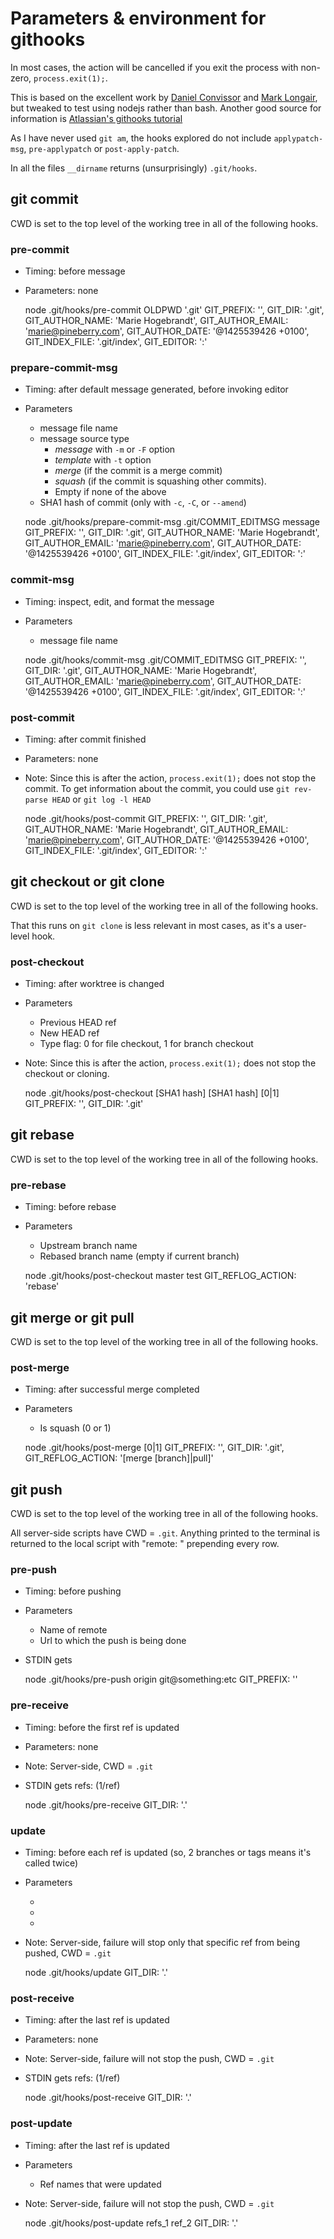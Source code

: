 # Parameters & environment for githooks

In most cases, the action will be cancelled if you exit the process with
non-zero, `process.exit(1);`.

This is based on the excellent work by [Daniel Convissor](http://www.analysisandsolutions.com/code/git-hooks-summary-cheat-sheet.htm)
and [Mark Longair](http://longair.net/blog/2011/04/09/missing-git-hooks-documentation/),
but tweaked to test using nodejs rather than bash. Another good source for
information is [Atlassian's githooks tutorial](https://www.atlassian.com/git/tutorials/git-hooks/local-hooks)

As I have never used `git am`, the hooks explored do not include `applypatch-msg`,
`pre-applypatch` or `post-apply-patch`.

In all the files `__dirname` returns (unsurprisingly) `.git/hooks`.

## git commit
CWD is set to the top level of the working tree in all of the following hooks.

### pre-commit
* Timing: before message
* Parameters: none

    node .git/hooks/pre-commit
    OLDPWD '.git'
    GIT_PREFIX: '',
    GIT_DIR: '.git',
    GIT_AUTHOR_NAME: 'Marie Hogebrandt',
    GIT_AUTHOR_EMAIL: 'marie@pineberry.com',
    GIT_AUTHOR_DATE: '@1425539426 +0100',
    GIT_INDEX_FILE: '.git/index',
    GIT_EDITOR: ':'

### prepare-commit-msg
* Timing: after default message generated, before invoking editor
* Parameters
    * message file name
    * message source type
        * *message* with `-m` or `-F` option
        * *template* with `-t` option
        * *merge* (if the commit is a merge commit)
        * *squash* (if the commit is squashing other commits).
        * Empty if none of the above
    * SHA1 hash of commit (only with `-c`, `-C`, or `--amend`)

    node .git/hooks/prepare-commit-msg .git/COMMIT_EDITMSG message
    GIT_PREFIX: '',
    GIT_DIR: '.git',
    GIT_AUTHOR_NAME: 'Marie Hogebrandt',
    GIT_AUTHOR_EMAIL: 'marie@pineberry.com',
    GIT_AUTHOR_DATE: '@1425539426 +0100',
    GIT_INDEX_FILE: '.git/index',
    GIT_EDITOR: ':'

### commit-msg
* Timing: inspect, edit, and format the message
* Parameters
    * message file name

    node .git/hooks/commit-msg .git/COMMIT_EDITMSG
    GIT_PREFIX: '',
    GIT_DIR: '.git',
    GIT_AUTHOR_NAME: 'Marie Hogebrandt',
    GIT_AUTHOR_EMAIL: 'marie@pineberry.com',
    GIT_AUTHOR_DATE: '@1425539426 +0100',
    GIT_INDEX_FILE: '.git/index',
    GIT_EDITOR: ':'

### post-commit
* Timing: after commit finished
* Parameters: none
* Note: Since this is after the action, `process.exit(1);` does not stop the commit.
    To get information about the commit, you could use `git rev-parse HEAD` or
    `git log -l HEAD`

    node .git/hooks/post-commit
    GIT_PREFIX: '',
    GIT_DIR: '.git',
    GIT_AUTHOR_NAME: 'Marie Hogebrandt',
    GIT_AUTHOR_EMAIL: 'marie@pineberry.com',
    GIT_AUTHOR_DATE: '@1425539426 +0100',
    GIT_INDEX_FILE: '.git/index',
    GIT_EDITOR: ':'

## git checkout or git clone
CWD is set to the top level of the working tree in all of the following hooks.

That this runs on `git clone` is less relevant in most cases, as it's a
user-level hook.

### post-checkout
* Timing: after worktree is changed
* Parameters
    * Previous HEAD ref
    * New HEAD ref
    * Type flag: 0 for file checkout, 1 for branch checkout
* Note: Since this is after the action, `process.exit(1);` does not stop the checkout or cloning.

    node .git/hooks/post-checkout [SHA1 hash] [SHA1 hash] [0|1]
    GIT_PREFIX: '',
    GIT_DIR: '.git'

## git rebase
CWD is set to the top level of the working tree in all of the following hooks.

### pre-rebase
* Timing: before rebase
* Parameters
    * Upstream branch name
    * Rebased branch name (empty if current branch)

    node .git/hooks/post-checkout master test
    GIT_REFLOG_ACTION: 'rebase'

## git merge or git pull
CWD is set to the top level of the working tree in all of the following hooks.

### post-merge
* Timing: after successful merge completed
* Parameters
    * Is squash (0 or 1)

    node .git/hooks/post-merge [0|1]
    GIT_PREFIX: '',
    GIT_DIR: '.git',
    GIT_REFLOG_ACTION: '[merge [branch]|pull]'

## git push
CWD is set to the top level of the working tree in all of the following hooks.

All server-side scripts have CWD = `.git`. Anything printed to the terminal
is returned to the local script with "remote: " prepending every row.

### pre-push
* Timing: before pushing
* Parameters
    * Name of remote
    * Url to which the push is being done
* STDIN gets <local ref> <local sha1> <remote ref> <remote sha1>

    node .git/hooks/pre-push origin git@something:etc
    GIT_PREFIX: ''

### pre-receive
* Timing: before the first ref is updated
* Parameters: none
* Note: Server-side, CWD = `.git`
* STDIN gets refs: <remote sha1> <local sha1> <local ref> (1/ref)

    node .git/hooks/pre-receive
    GIT_DIR: '.'

### update
* Timing: before each ref is updated (so, 2 branches or tags means it's called twice)
* Parameters
    * <local ref>
    * <remote sha1>
    * <local sha1>
* Note: Server-side, failure will stop only that specific ref from being pushed, CWD = `.git`

    node .git/hooks/update
    GIT_DIR: '.'

### post-receive
* Timing: after the last ref is updated
* Parameters: none
* Note: Server-side, failure will not stop the push, CWD = `.git`
* STDIN gets refs: <remote sha1> <local sha1> <local ref> (1/ref)

    node .git/hooks/post-receive
    GIT_DIR: '.'

### post-update
* Timing: after the last ref is updated
* Parameters
    * Ref names that were updated
* Note: Server-side, failure will not stop the push, CWD = `.git`

    node .git/hooks/post-update refs_1 ref_2
    GIT_DIR: '.'
